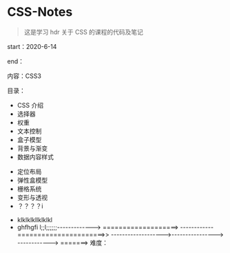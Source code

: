 # CSS-Notes

> 这是学习 hdr 关于 CSS 的课程的代码及笔记

start：2020-6-14

end：

内容：CSS3

目录：

- CSS 介绍
- 选择器
- 权重
- 文本控制
- 盒子模型
- 背景与渐变
- 数据内容样式

* 定位布局
* 弹性盒模型
* 栅格系统
* 变形与透视
* ？？？？i

- klklklkllklklkl
- ghfhgfi
  l;;l;;;;;;-------------> ===================>
  ------------======================>>
  ------------------->---------------->
  ------------>
  =======>
  难度：
